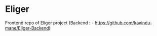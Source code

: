 # Eliger

Frontend repo of Eliger project (Backend : - https://github.com/kavindu-mane/Eliger-Backend)
